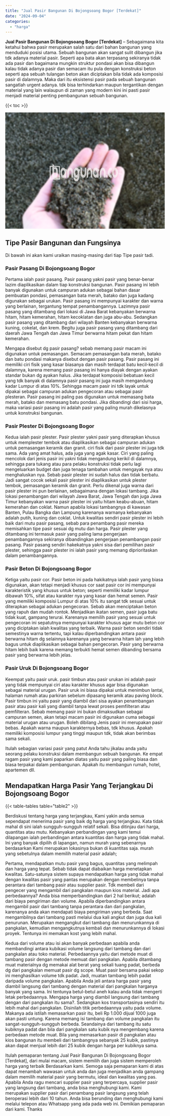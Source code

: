 ```yaml
---
title: "Jual Pasir Bangunan Di Bojongsoang Bogor [Terdekat]"
date: "2024-09-04"
categories: 
  - "harga"
---
```


**Jual Pasir Bangunan Di Bojongsoang Bogor \[Terdekat\]** – Sebagaimana kita ketahui bahwa pasir merupakan salah satu dari bahan bangunan yang menduduki posisi utama. Sebuah bangunan akan sangat sulit dibangun jika tdk adanya material pasir. Seperti apa bata akan terpasang sekiranya tidak ada pasir dan bagaimana mungkin struktur pondasi akan bisa dibangun kalau tidak adanya pasir dan semacam itu pula dengan konstruksi beton seperti apa sebuah tulangan beton akan diciptakan bila tidak ada komposisi pasir di dalamnya. Maka dari itu eksistensi pasir pada sebuah bangunan sangatlah urgent adanya. tdk bisa terhindarkan maupun tergantikan dengan material yang lain walaupun di zaman yang modern kini ini pasti pasir menjadi material penting pembangunan sebuah bangunan.

{{< toc >}}

![Jual Pasir Bangunan Di Bojongsoang Bogor [Terdekat]](/images/jual-pasir-bangunan-52.png)

## Tipe Pasir Bangunan dan Fungsinya

Di bawah ini akan kami uraikan masing-masing dari tiap Tipe pasir tadi.

### Pasir Pasang Di Bojongsoang Bogor

Pertama ialah pasir pasang. Pasir pasang yakni pasir yang benar-benar lazim diaplikasikan dalam tiap konstruksi bangunan. Pasir pasang ini lebih banyak digunakan untuk campuran adukan sebagai bahan dasar pembuatan pondasi, pemasangan bata merah, batako dan juga kadang digunakan sebagai urukan. Pasir pasang ini mempunyai karakter dan warna yang berlainan, tergantung tempat penambangannya. Lazimnya pasir pasang yang ditambang dari lokasi di Jawa Barat kebanyakan berwarna hitam, hitam kemerahan, hitam kecoklatan dan juga abu-abu. Sedangkan pasir pasang yang ditambang dari wilayah Banten kebanyakan berwarna kuning, cokelat, dan krem. Begitu juga pasir pasang yang ditambang dari daerah Jawa Tengah dan Jawa Timur berwarna hitam pekat dan hitam kemerahan.

Mengapa disebut dg pasir pasang? sebab memang pasir macam ini digunakan untuk pemasangan. Semacam pemasangan bata merah, batako dan batu pondasi makanya disebut dengan pasir pasang. Pasir pasang ini memiliki ciri fisik yang kasar biasanya dan masih terdapat batu kecil-kecil di dalamnya, karena memang pasir pasang ini hanya diayak dengan ayakan standar bukan dg ayakan halus. Jika terdapat komposisi bebatuan kecil yang tdk banyak di dalamnya pasir pasang ini juga masih mengandung kadar Lumpur di atas 10%. Sehingga macam pasir ini tdk layak untuk dipakai sebagai campuran adukan pengecoran atau sebagai pasir plesteran. Pasir pasang ini paling pas digunakan untuk memasang bata merah, batako dan memasang batu pondasi. Jika dibandingi dari sisi harga, maka variasi pasir pasang ini adalah pasir yang paling murah dikelasnya untuk konstruksi bangunan.

### Pasir Plester Di Bojongsoang Bogor

Kedua ialah pasir plester. Pasir plester yakni pasir yang diterapkan khusus untuk memplester tembok atau diaplikasikan sebagai campuran adukan untuk pemasangan keramik dan granit. ciri fisik dari pasir plester ini juga tdk sama. Ada yang amat halus, ada juga yang agak kasar. Ciri yang paling mencolok dari jenis pasir ini yakni tidak mengandung kerikil di dalamnya, sehingga para tukang atau para pelaku konstruksi tidak perlu lagi mengeluarkan budget dan juga tenaga tambahan untuk mengayak nya atau menghaluskan nya. Sebab pasir plester ini sudah halus dan tidak berbatu. Jadi sangat cocok sekali pasir plester ini diaplikasikan untuk plester tembok, pemasangan keramik dan granit. Perlu dikenal juga warna dari pasir plester ini pun berlainan, sebagaimana dengan lokasi tambang. Jika lokasi penambangan dari wilayah Jawa Barat, Jawa Tengah dan juga Jawa Timur kebanyakan warna pasir plester ini yaitu hitam keabu-abuan, hitam kemerahan dan coklat. Namun apabila lokasi tambangnya di kawasan Banten, Pulau Bangka dan Lampung karenanya warnanya kebanyakan adalah putih, kuning dan coklat. Untuk kwalitas sendiri pasir plester ini lebih baik dari mutu pasir pasang, sebab para penambang pasir mereka memisahkan tipe pasir sesuai dg mutu dan harga. Pasir plester yang ditambang ini termasuk pasir yang paling lama pengerjaan penambangannya sekiranya dibandingkan pengerjaan penambangan pasir pasang. Pasir pasang sendiri hakekatnya yakni sisa dari pemilihan pasir plester, sehingga pasir plester ini ialah pasir yang memang diprioritaskan dalam penambangannya.

### Pasir Beton Di Bojongsoang Bogor

Ketiga yaitu pasir cor. Pasir beton ini pada hakikatnya ialah pasir yang biasa digunakan, akan tetapi menjadi khusus cor saat pasir cor ini mempunyai karakteristik yang khusus untuk beton; seperti memiliki kadar lumpur dibawah 10%, sifat atau karakter nya yang kasar dan hemat semen. Pasir yang memiliki komposisi Lumpur di atas 10% itu sangat tdk sesuai untuk diterapkan sebagai adukan pengecoran. Sebab akan menciptakan beton yang rapuh dan mudah rontok. Menjadikan ikatan semen, pasir juga batu tidak kuat, gampang terurai. Karenanya memilih pasir yang sesuai untuk pengecoran ini sepatutnya mempunyai karakter khusus agar mutu beton cor yang diciptakan ialah kwalitas yang terbaik. Warna pasir beton sendiri tidak semestinya warna tertentu, tapi kalau diperbandingkan antara pasir berwarna hitam dg selainnya karenanya yang berwarna hitam lah yang lebih bagus untuk diaplikasikan sebagai bahan pengecoran. Pasir yang berwarna hitam lebih baik karena memang terbukti hemat semen dibanding bersama pasir yang berwarna lebih jelas.

### Pasir Uruk Di Bojongsoang Bogor

Keempat yaitu pasir uruk. pasir timbun atau pasir urukan ini adalah pasir yang tidak mempunyai ciri atau karakter khusus agar bisa digunakan sebagai material urugan. Pasir uruk ini biasa dipakai untuk menimbun lantai, halaman rumah atau parkiran sebelum dipasang keramik atau paving block. Pasir timbun ini yaitu pasir yang diambil dari sisa ayakan penambangan pasir atau pasir kali yang diambil tanpa lewat proses pemfilteran atau pemfilteran. Sebab memang pasir ini bukan dimaksudkan sebagai campuran semen, akan tetapi macam pasir ini digunakan cuma sebagai material urugan atau urugan. Boleh dibilang Jenis pasir ini merupakan pasir bebas. Apakah warna maupun karakternya bebas, tdk khusus. Apakah memiliki komposisi lumpur yang tinggi maupun tdk, tidak akan berimbas sama sekali.

Itulah sebagian variasi pasir yang patut Anda tahu jikalau anda yaitu seorang pelaku konstruksi dalam membangun sebuah bangunan. Ke empat ragam pasir yang kami paparkan diatas yaitu pasir yang paling biasa dan biasa terpakai dalam pembangunan. Apakah itu membangun rumah, hotel, apartemen dll.

## Mendapatkan Harga Pasir Yang Terjangkau Di Bojongsoang Bogor

{{< table-tables table="table2" >}}

Berdiskusi tentang harga yang terjangkau, Kami yakin anda semua sependapat menerima pasir yang baik dg harga yang terjangkau. Kata tidak mahal di sini ialah sungguh-sungguh relatif sekali. Bisa ditinjau dari harga, quantitas atau mutu. Kebanyakan perbandingan yang kami temui dilapangan ialah perbandingan antara kuantitas dan harga yang tidak mahal. Ini yang banyak dipilih di lapangan, namun murah yang sebenarnya berdasarkan Kami merupakan lokasinya bukan di kuantitas saja. murah yang sebetulnya dalam memilih material pasir adalah;

Pertama, mendapatkan mutu pasir yang bagus, quantitas yang melimpah dan harga yang tepat. Sebab tidak dapat diabaikan harga menetapkan kwalitas. Satu-satunya sistem supaya mendapatkan harga yang tidak mahal dengan kwalitas pasir yang pantas merupakan dengan membelinya tanpa perantara dari tambang pasir atau supplier pasir. Tdk membeli dari pengecer yang mengambil dari pangkalan maupun kios material. Jadi apa perbedaannya? Anda bisa memperbandingkan dari 2 hal berikut; adalah dari biaya pengiriman dan volume. Apabila diperbandingkan antara mengambil pasir dari tambang tanpa perantara dan dari pangkalan, karenanya anda akan mendapati biaya pengiriman yang berbeda. Saat mengambilnya dari tambang pasti melalui dua kali angkut dan juga dua kali penurunan. Merupakan mengangkut dari tambang dan menurunkannya di pangkalan, kemudian mengangkutnya kembali dan menurunkannya di lokasi proyek. Tentunya ini memakan kost yang lebih mahal.

Kedua dari volume atau isi akan banyak perbedaan apabila anda membandingi antara kubikasi volume langsung dari tambang dan dari pangkalan atau toko material. Perbedaannya yaitu dari metode muat di tambang pasir dengan metode memuat dari pangkalan. Apabila ditambang muat materialnya dg memakai alat berat yang sekali tuang padat, berbeda dg dari pangkalan memuat pasir dg scope. Muat pasir bersama pakai sekop ini menghasilkan volume tdk padat. Jadi, muatan tambang lebih padat daripada volume pangkalan. Apabila Anda jeli antara harga pasir yang diambil langsung dari tambang dengan material dari pangkalan harganya banyak yang sama. Ini tentunya betul-betul aneh kalau anda tidak mengerti letak perbedaannya. Mengapa harga yang diambil langsung dari tambang dengan dari pangkalan itu sama?. Sedangkan kos transportasinya sendiri itu lebih mahal dari pangkalan. Disinilah titik perbedaannya yaitu pada volume. Makanya ada istilah memasarkan pasir itu, beli Rp 1.000 dijual 1000 juga akan pasti untung. Karena memang isi tambang dan volume pangkalan itu sangat-sungguh-sungguh berbeda. Seandainya dari tambang itu satu kubiknya padat dan bila dari pangkalan satu kubik nya mengembang karena perbedaan metode muat. Bila yang memasarkan pasir di pangkalan atau kios bangunan itu membeli dari tambangnya sebanyak 25 kubik, pastinya akan dapat menjual lebih dari 25 kubik dengan harga per kubiknya sama.

Itulah pemaparan tentang Jual Pasir Bangunan Di Bojongsoang Bogor \[Terdekat\], dari mulai macam, sistem memilih dan juga sistem memperoleh harga yang terbaik Berdasarkan kami. Semoga saja pemaparan kami di atas dapat menambah wawasan untuk anda dan juga menjadikan anda gampang dalam memilih material pasir yang bermutu, ideal dan kwalitas yang pas. Apabila Anda ragu mencari supplier pasir yang terpercaya, supplier pasir yang langsung dari tambang, anda bisa menghubungi kami. Kami merupakan supplier pasir dari penambang pasir langsung yang telah beroperasi lebih dari 10 tahun. Anda bisa berunding dan menghubungi kami melalui telepon atau Whatsapp yang ada pada web ini. Demikian pemaparan dari kami. Thanks
